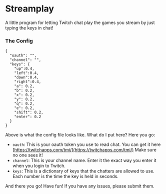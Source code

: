 # Streamplay
A little program for letting Twitch chat play the games you stream by just typing the keys in chat!


### The Config

```
{
  "oauth": "",
  "channel": "",
  "keys": {
    "up":0.4,
    "left":0.4,
    "down":0.4,
    "right":0.4,
    "a": 0.2,
    "b": 0.2,
    "x": 0.2,
    "y": 0.2,
    "q": 0.2,
    "e": 0.2,
    "shift": 0.2,
    "enter": 0.2
  }
}
```

Above is what the config file looks like. What do I put here? Here you go:

* `oauth`: This is your oauth token you use to read chat. You can get it here [https://twitchapps.com/tmi/](https://twitchapps.com/tmi/) Make sure no one sees it!
* `channel`: This is your channel name. Enter it the exact way you enter it when you login to Twitch.
* `keys`: This is a dictionary of keys that the chatters are allowed to use. Each number is the time the key is held in seconds.

And there you go! Have fun! If you have any issues, please submit them.

